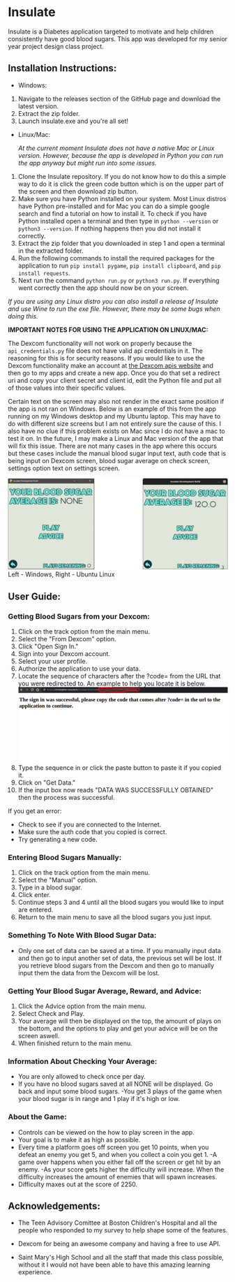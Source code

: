 # Insulate
Insulate is a Diabetes application targeted to motivate and help children consistently have good blood sugars. This app was developed for my senior year project design class project. 

## Installation Instructions:

- Windows:
1. Navigate to the releases section of the GitHub page and download the latest version. 
2. Extract the zip folder. 
3. Launch insulate.exe and you're all set!

- Linux/Mac:

    *At the current moment Insulate does not have a native Mac or Linux version. However, because the app is developed in Python you can run the app anyway but might run into some issues.*

1. Clone the Insulate repository. If you do not know how to do this a simple way to do it is click the green code button which is on the upper part of the screen and then download zip button.
2. Make sure you have Python installed on your system. Most Linux distros have Python pre-installed and for Mac you can do a simple google search and find a tutorial on how to install it. To check if you have Python installed open a terminal and then type in `python --version` or `python3 --version`. If nothing happens then you did not install it correctly.
3. Extract the zip folder that you downloaded in step 1 and open a terminal in the extracted folder.
4. Run the following commands to install the required packages for the application to run `pip install pygame`, `pip install clipboard`, and `pip install requests`.
5. Next run the command `python run.py` or `python3 run.py`. If everything went correctly then the app should now be on your screen.

*If you are using any Linux distro you can also install a release of Insulate and use Wine to run the exe file. However, there may be some bugs when doing this.*

**IMPORTANT NOTES FOR USING THE APPLICATION ON LINUX/MAC:**

The Dexcom functionality will not work on properly because the `api_credentials.py` file does not have valid api credentials in it. The reasoning for this is for security reasons. If you would like to use the Dexcom functionality make an account at [the Dexcom apis website](https://developer.dexcom.com/) and then go to my apps and create a new app. Once you do that set a redirect uri and copy your client secret and client id, edit the Python file and put all of those values into their specific values. 

Certain text on the screen may also not render in the exact same position if the app is not ran on Windows. Below is an example of this from the app running on my Windows desktop and my Ubuntu laptop. This may have to do with different size screens but I am not entirely sure the cause of this. I also have no clue if this problem exists on Mac since I do not have a mac to test it on. In the future, I may make a Linux and Mac version of the app that will fix this issue. There are not many cases in the app where this occurs but these cases include the manual blood sugar input text, auth code that is being input on Dexcom screen, blood sugar average on check screen, settings option text on settings screen. 

![alt text](assets/img/readme/comparison.png)
Left - Windows, Right - Ubuntu Linux

## User Guide:

### Getting Blood Sugars from your Dexcom:

1. Click on the track option from the main menu.
2. Select the "From Dexcom" option.
3. Click "Open Sign In."
4. Sign into your Dexcom account.
5. Select your user profile. 
6. Authorize the application to use your data.
7. Locate the sequence of characters after the ?code= from the URL that you were redirected to. An example to help you locate it is below.
![alt text](assets/img/readme/code_example.png)
8. Type the sequence in or click the paste button to paste it if you copied it. 
9. Click on "Get Data."
10. If the input box now reads "DATA WAS SUCCESSFULLY OBTAINED" then the process was successful.

If you get an error:
- Check to see if you are connected to the Internet.
- Make sure the auth code that you copied is correct.
- Try generating a new code.

### Entering Blood Sugars Manually:

1. Click on the track option from the main menu.
2. Select the "Manual" option.
3. Type in a blood sugar. 
4. Click enter.
5. Continue steps 3 and 4 until all the blood sugars you would like to input are entered.
6. Return to the main menu to save all the blood sugars you just input. 

### Something To Note With Blood Sugar Data:

- Only one set of data can be saved at a time. If you manually input data and then go to input another set of data, the previous set will be lost. If you retrieve blood sugars from the Dexcom and then go to manually input them the data from the Dexcom will be lost.

### Getting Your Blood Sugar Average, Reward, and Advice:

1. Click the Advice option from the main menu.
2. Select Check and Play.
3. Your average will then be displayed on the top, the amount of plays on the bottom, and the options to play and get your advice will be on the screen aswell. 
4. When finished return to the main menu. 

### Information About Checking Your Average:

- You are only allowed to check once per day.
- If you have no blood sugars saved at all NONE will be displayed. Go back and input some blood sugars.
-You get 3 plays of the game when your blood sugar is in range and 1 play if it's high or low.

### About the Game:

- Controls can be viewed on the how to play screen in the app.
- Your goal is to make it as high as possible. 
- Every time a platform goes off screen you get 10 points, when you defeat an enemy you get 5, and when you collect a coin you get 1. 
-A game over happens when you either fall off the screen or get hit by an enemy. 
-As your score gets higher the difficulty will increase. When the difficulty increases the amount of enemies that will spawn increases. 
- Difficulty maxes out at the score of 2250.

## Acknowledgements:

- The Teen Advisory Comittee at Boston Children's Hospital and all the people who responded to my survey to help shape some of the features.

- Dexcom for being an awesome company and having a free to use API. 

- Saint Mary's High School and all the staff that made this class possible, without it I would not have been able to have this amazing learning experience. 






